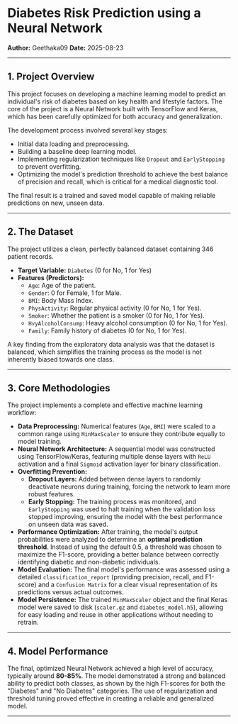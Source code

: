 # Diabetes Risk Prediction using a Neural Network

**Author:** Geethaka09
**Date:** 2025-08-23

---

## 1. Project Overview

This project focuses on developing a machine learning model to predict an individual's risk of diabetes based on key health and lifestyle factors. The core of the project is a Neural Network built with TensorFlow and Keras, which has been carefully optimized for both accuracy and generalization.

The development process involved several key stages:
- Initial data loading and preprocessing.
- Building a baseline deep learning model.
- Implementing regularization techniques like `Dropout` and `EarlyStopping` to prevent overfitting.
- Optimizing the model's prediction threshold to achieve the best balance of precision and recall, which is critical for a medical diagnostic tool.

The final result is a trained and saved model capable of making reliable predictions on new, unseen data.

---

## 2. The Dataset

The project utilizes a clean, perfectly balanced dataset containing 346 patient records.

- **Target Variable:** `Diabetes` (0 for No, 1 for Yes)
- **Features (Predictors):**
  - `Age`: Age of the patient.
  - `Gender`: 0 for Female, 1 for Male.
  - `BMI`: Body Mass Index.
  - `PhysActivity`: Regular physical activity (0 for No, 1 for Yes).
  - `Smoker`: Whether the patient is a smoker (0 for No, 1 for Yes).
  - `HvyAlcoholConsump`: Heavy alcohol consumption (0 for No, 1 for Yes).
  - `Family`: Family history of diabetes (0 for No, 1 for Yes).

A key finding from the exploratory data analysis was that the dataset is balanced, which simplifies the training process as the model is not inherently biased towards one class.

---

## 3. Core Methodologies

The project implements a complete and effective machine learning workflow:

- **Data Preprocessing:** Numerical features (`Age`, `BMI`) were scaled to a common range using `MinMaxScaler` to ensure they contribute equally to model training.
- **Neural Network Architecture:** A sequential model was constructed using TensorFlow/Keras, featuring multiple dense layers with `ReLU` activation and a final `Sigmoid` activation layer for binary classification.
- **Overfitting Prevention:**
  - **Dropout Layers:** Added between dense layers to randomly deactivate neurons during training, forcing the network to learn more robust features.
  - **Early Stopping:** The training process was monitored, and `EarlyStopping` was used to halt training when the validation loss stopped improving, ensuring the model with the best performance on unseen data was saved.
- **Performance Optimization:** After training, the model's output probabilities were analyzed to determine an **optimal prediction threshold**. Instead of using the default 0.5, a threshold was chosen to maximize the F1-score, providing a better balance between correctly identifying diabetic and non-diabetic individuals.
- **Model Evaluation:** The final model's performance was assessed using a detailed `classification_report` (providing precision, recall, and F1-score) and a `Confusion Matrix` for a clear visual representation of its predictions versus actual outcomes.
- **Model Persistence:** The trained `MinMaxScaler` object and the final Keras model were saved to disk (`scaler.gz` and `diabetes_model.h5`), allowing for easy loading and reuse in other applications without needing to retrain.

---

## 4. Model Performance

The final, optimized Neural Network achieved a high level of accuracy, typically around **80-85%**. The model demonstrated a strong and balanced ability to predict both classes, as shown by the high F1-scores for both the "Diabetes" and "No Diabetes" categories. The use of regularization and threshold tuning proved effective in creating a reliable and generalized model.

---
